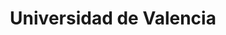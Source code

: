 ---
title: "Universidad de Valencia"
external_link: "https://www.uv.es/coronavirus"
type: "comunidad-valenciana"
file_title: "Acuerdo Adaptación Enseñanza"
file_link: "https://www.uv.es/coronavirus/Adaptacion_docencia_titulaciones_oficiales_UV_2020_21_CG.pdf"
---
